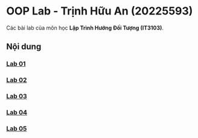 # OOP Lab - Trịnh Hữu An (20225593)

Các bài lab của môn học **Lập Trình Hướng Đối Tượng (IT3103)**.

## Nội dung
### [Lab 01](https://github.com/Carbon2301/OOP_Lab/tree/725f51e07cfaa98aa63a3659bb207007b18284d7)

### [Lab 02](https://github.com/Carbon2301/OOP_Lab/tree/f514bd80ffd0477768b023057bd9ec89245c213e)

### [Lab 03](https://github.com/Carbon2301/OOP_Lab/tree/release/lab03)

### [Lab 04](https://github.com/Carbon2301/OOP_Lab/tree/release/lab04)

### [Lab 05](https://github.com/Carbon2301/OOP_Lab/tree/release/lab05)
